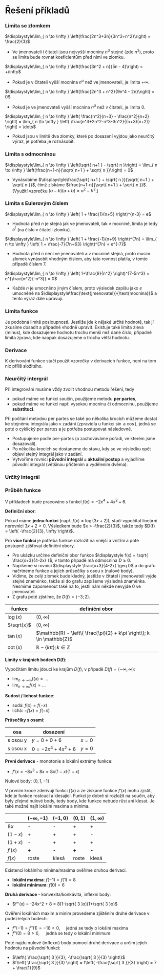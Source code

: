 # Řešení příkladů

### Limita se zlomkem

$\displaystyle\lim_{ n \to \infty } \left(\frac{2n^3+3n}{3n^3+n^2}\right) = \frac{2}{3}$
- Ve jmenovateli i čitateli jsou nejvyšší mocniny $n^a$ stejné (zde $n^3$), proto se limita bude rovnat koeficientům před nimi ve zlomku.

$\displaystyle\lim_{ n \to \infty } \left(\frac{3n^2 + n}{5n - 4}\right) = +\infty$
- Pokud je v čitateli vyšší mocnina $n^a$ než ve jmenovateli, je limita $+\infty$.

$\displaystyle\lim_{ n \to \infty } \left(\frac{2n^3 + n^2}{9n^4 - 2n}\right) = 0$
- Pokud je ve jmenovateli vyšší mocnina $n^a$ než v čitateli, je limita $0$.

$\displaystyle\lim_{ n \to \infty } \left( \frac{n^2}{n+3} - \frac{n^2}{n+2} \right) = \lim_{ n \to \infty } \left( \frac{n^3+2n^2-n^3-3n^2}{(n+3)(n+2)} \right) = \dots$
- Pokud jsou v limitě dva zlomky, které po dosazení vyjdou jako neurčitý výraz, je potřeba je roznásobit.

### Limita s odmocninou

$\displaystyle\lim_{ n \to \infty } \left(\sqrt{ n+1 } - \sqrt{ n }\right) = \lim_{ n \to \infty } \left(\frac{n+1-n}{\sqrt{ n+1 } + \sqrt{ n }}\right) = 0$
- Vynásobíme $\displaystyle\frac{\sqrt{ n+1 } + \sqrt{ n }}{\sqrt{ n+1 } + \sqrt{ n }}$, čímž získáme $\frac{n+1-n}{\sqrt{ n+1 } + \sqrt{ n }}$. (Využití vzorečku $(a-b)(a+b) = a^2-b^2$.)

### Limita s Eulerovým číslem

$\displaystyle\lim_{ n \to \infty } \left( 1 + \frac{1}{n+5} \right)^{n-3} = e$
- Hodnota před $n$ je stejná jak ve jmenovateli, tak v mocnině, limita je tedy $e^1$ (na číslo v čitateli zlomku).

$\displaystyle\lim_{ n \to \infty } \left( 1 + \frac{-1}{n+9} \right)^{7n} = \lim_{ n \to \infty } \left( 1 + \frac{-7}{7n+63} \right)^{7n} = e^{-7}$
- Hodnota před $n$ není ve jmenovateli a v mocnině stejná, proto musím zlomek vynásobit vhodným číslem, aby tato rovnost platila, v tomto případě číslem $7$.

$\displaystyle\lim_{ n \to \infty } \left( 1+\frac{9}{n^2} \right)^{7-5n^3} = e^{\frac{n^2}{-n^3}} = 0$
- Každé $n$ je umocněno jiným číslem, proto výsledek zapíšu jako $e$ umocněné na $\displaystyle\frac{\text{jmenovatel}}{\text{mocnina}}$ a tento výraz dále upravuji.

### Limita funkce

Je podobná limitě posloupnosti. Jestliže jde k nějaké určité hodnotě, tak jí zkusíme dosadit a případně vhodně upravit. Existuje také limita zleva (mínus), kde dosazujeme hodnotu trochu menší než dané číslo, případně limita zprava, kde naopak dosazujeme o trochu větší hodnotu.

### Derivace

K derivování funkce stačí použít vzorečky v derivacích funkce, není na tom nic příliš složitého.

### Neurčitý intergrál

Při integrování musíme vždy zvolit vhodnou metodu řešení, tedy
- pokud máme ve funkci součin, použijeme metodu **per partes**,
- pokud máme ve funkci např. vysokou mocninu či odmocninu, použijeme **substituci**.

Při počítání metodou per partes se také po několika krocích můžeme dostat ke stejnému integrálu jako v zadání (zpravidla u funkcí $\sin$ a $\cos$), jedná se poté o cyklický per partes a je potřeba postupovat následovně.
- Postupujeme podle per-partes (a zachováváme pořadí, ve kterém jsme dosazovali).
- Po několika krocích se dostaneme do stavu, kdy se ve výsledku opět objeví stejný integrál jako v zadání.
- Vytvoříme rovnici **původní integrál = aktuální postup** a vyjádříme původní integrál (většinou přičtením a vydělením dvěma).

### Určitý integrál

### Průběh funkce

V příkladech bude pracováno s funkcí $f(x) = -2x^4 + 4x^2 + 6$.

**Definiční obor**:

Pokud máme **jednu funkci** (např. $f(x) = \log(3x+2)$), stačí vypočítat lineární nerovnici $3x + 2 > 0$. Výsledkem bude $x > -\frac{2}{3}$, takže tedy $D(f) = \left( -\frac{2}{3}, \infty \right)$.

Pro **více funkcí** je potřeba funkce rozložit na vnější a vnitřní a poté postupně zjišťovat definiční obory.
- Pro ukázku určíme definiční obor funkce $\displaystyle f(x) = \sqrt{ \frac{x+3}{4-2x} }$, v tomto případě má odmocnina $D\geq 0$.
- Napíšeme si rovnici $\displaystyle \frac{x+3}{4-2x} \geq 0$ a do grafu načrtneme funkce a jejich průsečíky s osou x (nulové body).
- Vidíme, že celý zlomek bude kladný, jestliže v čitatel i jmenovateli vyjde stejné znaménko, takže si do grafu zapíšeme výsledná znaménka. Nesmíme zapomenout také na to, jestli nám někde nevyjde 0 ve jmenovateli.
- Z grafu poté zjistíme, že $D(f) = \langle -3; 2 )$.

| funkce     | definiční obor                                                           |
| ---------- | ------------------------------------------------------------------------ |
| $\log(x)$  | $(0, \infty)$                                                            |
| $\sqrt{x}$ | $\langle0, \infty)$                                                      |
| $\tan(x)$  | $\mathbb{R} - \left\{  \frac{\pi}{2} + k\pi  \right\}; k \in \mathbb{Z}$ |
| $\cot(x)$  | $\mathbb{R} - \left\{  k\pi  \right\}; k \in \mathbb{Z}$                 |

**Limity v krajních bodech D(f)**:

Vypočítám limitu jdoucí ke krajům $D(f)$, v případě $D(f) = (-\infty, \infty)$:

- $\displaystyle \lim_{ n \to -\infty } f(x) = \dots$
- $\displaystyle \lim_{ n \to \infty } f(x) = \dots$

**Sudost / lichost funkce**:

- sudá: $f(x) = f(-x)$
- lichá: $-f(x) = f(-x)$

**Průsečíky s osami**:

| osa      | dosazení               |         |
| -------- | ---------------------- | ------- |
| s osou y | $y = 0 + 0 + 6$        | $x = 0$ |
| s osou x | $0 = -2x^4 + 4x^2 + 6$ | $y = 0$ |

**První derivace** - monotonie a lokální extrémy funkce:

- $f'(x = -8x^3 + 8x = 8x(1-x)(1+x)$

Nulové body: $\{0, 1, -1\}$

V prvním kroce zderivuji funkci $f(x)$ a ze získané funkce $f'(x)$ mohu zjistit, kde je funkce rostoucí a klesající. Funkci je dobré si rozložit na součin, aby byly zřejmé nulové body, tedy body, kde funkce nebude růst ani klesat. Je také možné najít lokální maxima a minima.

|         | $(-\infty, -1)$ | $(-1, 0)$ | $(0, 1)$ | $(1, \infty)$ |
| ------- | --------------- | --------- | -------- | ------------- |
| $8x$    | -               | -         | +        | +             |
| $(1-x)$ | +               | +         | +        | -             |
| $(1+x)$ | -               | +         | +        | +             |
| $f'(x)$ | **+**           | **-**     | **+**    | **-**         |
| $f(x)$  | roste           | klesá     | roste    | klesá         |

Existenci lokálního minima/maxima ověříme druhou derivací.

- **lokální maxima**: $f(-1) = f(1) = 8$
- **lokální minimum**: $f(0) = 6$

**Druhá derivace** - konvexita/konkávita, inflexní body:

- $f''(x) = -24x^2 + 8 = 8(1-\sqrt{ 3 }x)(1+\sqrt{ 3 }x)$

Ověření lokálních maxim a minim provedeme zjištěním druhé derivace v podezřelých bodech.
- $f''(-1) = f''(1) = -16 < 0, \quad$ jedná se tedy o lokální maxima
- $f''(0) = 8 > 0, \quad$ jedná se tedy o lokální minimum

Poté najdu nulové (inflexní) body pomocí druhé derivace a určím jejich hodnotu na původní funkci:
- $\left\{ \frac{\sqrt{ 3 }}{3}, -\frac{\sqrt{ 3 }}{3} \right\}$
- $f\left( \frac{\sqrt{ 3 }}{3} \right) = f\left( -\frac{\sqrt{ 3 }}{3} \right) = 7 + \frac{1}{9}$